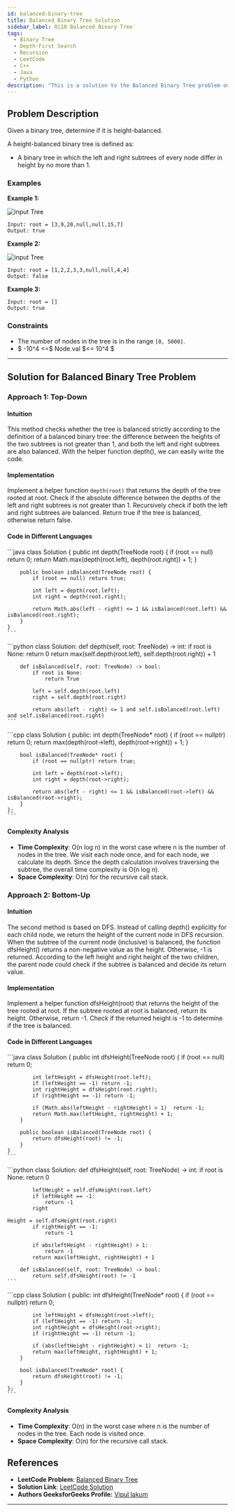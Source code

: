 ```yaml
---
id: balanced-binary-tree
title: Balanced Binary Tree Solution
sidebar_label: 0110 Balanced Binary Tree
tags:
  - Binary Tree
  - Depth-First Search
  - Recursion
  - LeetCode
  - C++
  - Java
  - Python
description: "This is a solution to the Balanced Binary Tree problem on LeetCode."
---
```


## Problem Description

Given a binary tree, determine if it is height-balanced.

A height-balanced binary tree is defined as:

- A binary tree in which the left and right subtrees of every node differ in height by no more than 1.

### Examples

**Example 1:**

![input Tree](https://assets.leetcode.com/uploads/2020/10/06/balance_1.jpg)

```
Input: root = [3,9,20,null,null,15,7]
Output: true
```

**Example 2:**

![input Tree](https://assets.leetcode.com/uploads/2020/10/06/balance_2.jpg)
```
Input: root = [1,2,2,3,3,null,null,4,4]
Output: false
```

**Example 3:**

```
Input: root = []
Output: true
```

### Constraints

- The number of nodes in the tree is in the range `[0, 5000]`.
- $ -10^4 <=$ Node.val $<= 10^4 $

---

## Solution for Balanced Binary Tree Problem

<Tabs>
 <tabItem value="Recursive" label="Recursive">

### Approach 1: Top-Down

#### Intuition

This method checks whether the tree is balanced strictly according to the definition of a balanced binary tree: the difference between the heights of the two subtrees is not greater than 1, and both the left and right subtrees are also balanced. With the helper function depth(), we can easily write the code.

#### Implementation

Implement a helper function `depth(root)` that returns the depth of the tree rooted at root.
Check if the absolute difference between the depths of the left and right subtrees is not greater than 1.
Recursively check if both the left and right subtrees are balanced.
Return true if the tree is balanced, otherwise return false.

#### Code in Different Languages

<Tabs>
  <TabItem value="Java" label="Java" default>
  <SolutionAuthor name="@Vipullakum007"/>
   ```java
    class Solution {
        public int depth(TreeNode root) {
            if (root == null) return 0;
            return Math.max(depth(root.left), depth(root.right)) + 1;
        }

        public boolean isBalanced(TreeNode root) {
            if (root == null) return true;

            int left = depth(root.left);
            int right = depth(root.right);

            return Math.abs(left - right) <= 1 && isBalanced(root.left) && isBalanced(root.right);
        }
    }
    ```

  </TabItem>
  <TabItem value="Python" label="Python">
  <SolutionAuthor name="@Vipullakum007"/>
   ```python
    class Solution:
        def depth(self, root: TreeNode) -> int:
            if root is None:
                return 0
            return max(self.depth(root.left), self.depth(root.right)) + 1

        def isBalanced(self, root: TreeNode) -> bool:
            if root is None:
                return True

            left = self.depth(root.left)
            right = self.depth(root.right)

            return abs(left - right) <= 1 and self.isBalanced(root.left) and self.isBalanced(root.right)
    ```

  </TabItem>
  <TabItem value="C++" label="C++">
  <SolutionAuthor name="@Vipullakum007"/>
   ```cpp
    class Solution {
    public:
        int depth(TreeNode* root) {
            if (root == nullptr) return 0;
            return max(depth(root->left), depth(root->right)) + 1;
        }

        bool isBalanced(TreeNode* root) {
            if (root == nullptr) return true;

            int left = depth(root->left);
            int right = depth(root->right);

            return abs(left - right) <= 1 && isBalanced(root->left) && isBalanced(root->right);
        }
    };
    ```

  </TabItem>
</Tabs>

#### Complexity Analysis

- **Time Complexity**: O(n log n) in the worst case where n is the number of nodes in the tree. We visit each node once, and for each node, we calculate its depth. Since the depth calculation involves traversing the subtree, the overall time complexity is O(n log n).
- **Space Complexity**: O(n) for the recursive call stack.

</tabItem>
<tabItem value="bottomup" label="Bottom-Up">

### Approach 2: Bottom-Up

#### Intuition

The second method is based on DFS. Instead of calling depth() explicitly for each child node, we return the height of the current node in DFS recursion. When the subtree of the current node (inclusive) is balanced, the function dfsHeight() returns a non-negative value as the height. Otherwise, -1 is returned. According to the left height and right height of the two children, the parent node could check if the subtree is balanced and decide its return value.

#### Implementation

Implement a helper function dfsHeight(root) that returns the height of the tree rooted at root.
If the subtree rooted at root is balanced, return its height. Otherwise, return -1.
Check if the returned height is -1 to determine if the tree is balanced.

#### Code in Different Languages

<Tabs>
  <TabItem value="Java" label="Java">
  <SolutionAuthor name="@Vipullakum007"/>
    ```java
    class Solution {
        public int dfsHeight(TreeNode root) {
            if (root == null) return 0;

            int leftHeight = dfsHeight(root.left);
            if (leftHeight == -1) return -1;
            int rightHeight = dfsHeight(root.right);
            if (rightHeight == -1) return -1;

            if (Math.abs(leftHeight - rightHeight) > 1)  return -1;
            return Math.max(leftHeight, rightHeight) + 1;
        }

        public boolean isBalanced(TreeNode root) {
            return dfsHeight(root) != -1;
        }
    }
    ```

  </TabItem>
  <TabItem value="Python" label="Python">
  <SolutionAuthor name="@Vipullakum007"/>
    ```python
    class Solution:
        def dfsHeight(self, root: TreeNode) -> int:
            if root is None:
                return 0

            leftHeight = self.dfsHeight(root.left)
            if leftHeight == -1:
                return -1
            right

    Height = self.dfsHeight(root.right)
            if rightHeight == -1:
                return -1

            if abs(leftHeight - rightHeight) > 1:
                return -1
            return max(leftHeight, rightHeight) + 1

        def isBalanced(self, root: TreeNode) -> bool:
            return self.dfsHeight(root) != -1
    ```

  </TabItem>
  <TabItem value="C++" label="C++">
  <SolutionAuthor name="@Vipullakum007"/>
    ```cpp
    class Solution {
    public:
        int dfsHeight(TreeNode* root) {
            if (root == nullptr) return 0;

            int leftHeight = dfsHeight(root->left);
            if (leftHeight == -1) return -1;
            int rightHeight = dfsHeight(root->right);
            if (rightHeight == -1) return -1;

            if (abs(leftHeight - rightHeight) > 1)  return -1;
            return max(leftHeight, rightHeight) + 1;
        }

        bool isBalanced(TreeNode* root) {
            return dfsHeight(root) != -1;
        }
    };
    ```

  </TabItem>
</Tabs>

#### Complexity Analysis

- **Time Complexity**: O(n) in the worst case where n is the number of nodes in the tree. Each node is visited once.
- **Space Complexity**: O(n) for the recursive call stack.

</tabItem>
</Tabs>

## References

- **LeetCode Problem**: [Balanced Binary Tree](https://leetcode.com/problems/balanced-binary-tree/)
- **Solution Link**: [LeetCode Solution](https://leetcode.com/problems/balanced-binary-tree/solution/)
- **Authors GeeksforGeeks Profile:** [Vipul lakum](https://leetcode.com/u/vipul_lakum_02/)


---
